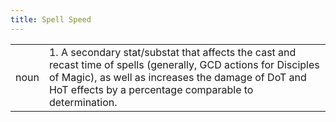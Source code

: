 ```yaml
---
title: Spell Speed
---
```

| | |
| --- | --- |
| noun | 1.  	A secondary stat/substat that affects the cast and recast time of spells (generally, GCD actions for Disciples of Magic), as well as increases the damage of DoT and HoT effects by a percentage comparable to determination.	|
